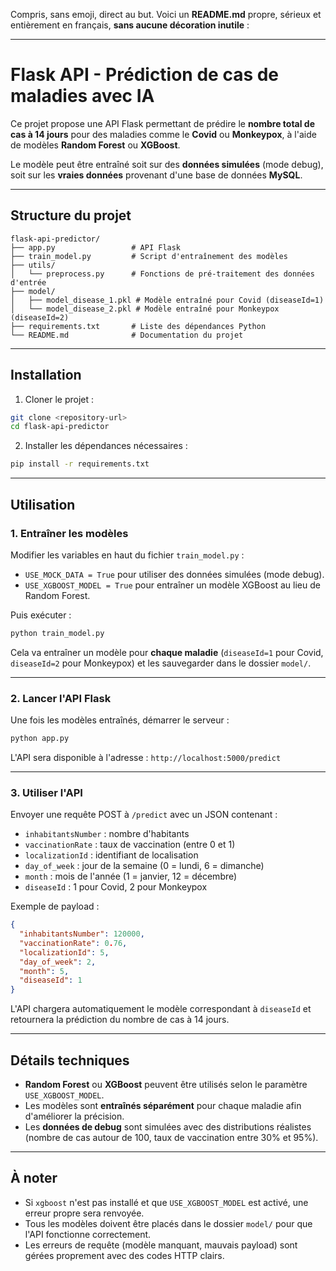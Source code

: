 Compris, sans emoji, direct au but. Voici un **README.md** propre, sérieux et entièrement en français, **sans aucune décoration inutile** :

---

# Flask API - Prédiction de cas de maladies avec IA

Ce projet propose une API Flask permettant de prédire le **nombre total de cas à 14 jours** pour des maladies comme le **Covid** ou **Monkeypox**, à l'aide de modèles **Random Forest** ou **XGBoost**.

Le modèle peut être entraîné soit sur des **données simulées** (mode debug), soit sur les **vraies données** provenant d'une base de données **MySQL**.

---

## Structure du projet

```
flask-api-predictor/
├── app.py                 # API Flask
├── train_model.py         # Script d'entraînement des modèles
├── utils/
│   └── preprocess.py      # Fonctions de pré-traitement des données d'entrée
├── model/
│   ├── model_disease_1.pkl # Modèle entraîné pour Covid (diseaseId=1)
│   └── model_disease_2.pkl # Modèle entraîné pour Monkeypox (diseaseId=2)
├── requirements.txt       # Liste des dépendances Python
└── README.md              # Documentation du projet
```

---

## Installation

1. Cloner le projet :

```bash
git clone <repository-url>
cd flask-api-predictor
```

2. Installer les dépendances nécessaires :

```bash
pip install -r requirements.txt
```

---

## Utilisation

### 1. Entraîner les modèles

Modifier les variables en haut du fichier `train_model.py` :

- `USE_MOCK_DATA = True` pour utiliser des données simulées (mode debug).
- `USE_XGBOOST_MODEL = True` pour entraîner un modèle XGBoost au lieu de Random Forest.

Puis exécuter :

```bash
python train_model.py
```

Cela va entraîner un modèle pour **chaque maladie** (`diseaseId=1` pour Covid, `diseaseId=2` pour Monkeypox) et les sauvegarder dans le dossier `model/`.

---

### 2. Lancer l'API Flask

Une fois les modèles entraînés, démarrer le serveur :

```bash
python app.py
```

L'API sera disponible à l'adresse : `http://localhost:5000/predict`

---

### 3. Utiliser l'API

Envoyer une requête POST à `/predict` avec un JSON contenant :

- `inhabitantsNumber` : nombre d'habitants
- `vaccinationRate` : taux de vaccination (entre 0 et 1)
- `localizationId` : identifiant de localisation
- `day_of_week` : jour de la semaine (0 = lundi, 6 = dimanche)
- `month` : mois de l'année (1 = janvier, 12 = décembre)
- `diseaseId` : 1 pour Covid, 2 pour Monkeypox

Exemple de payload :

```json
{
  "inhabitantsNumber": 120000,
  "vaccinationRate": 0.76,
  "localizationId": 5,
  "day_of_week": 2,
  "month": 5,
  "diseaseId": 1
}
```

L'API chargera automatiquement le modèle correspondant à `diseaseId` et retournera la prédiction du nombre de cas à 14 jours.

---

## Détails techniques

- **Random Forest** ou **XGBoost** peuvent être utilisés selon le paramètre `USE_XGBOOST_MODEL`.
- Les modèles sont **entraînés séparément** pour chaque maladie afin d'améliorer la précision.
- Les **données de debug** sont simulées avec des distributions réalistes (nombre de cas autour de 100, taux de vaccination entre 30% et 95%).

---

## À noter

- Si `xgboost` n'est pas installé et que `USE_XGBOOST_MODEL` est activé, une erreur propre sera renvoyée.
- Tous les modèles doivent être placés dans le dossier `model/` pour que l'API fonctionne correctement.
- Les erreurs de requête (modèle manquant, mauvais payload) sont gérées proprement avec des codes HTTP clairs.